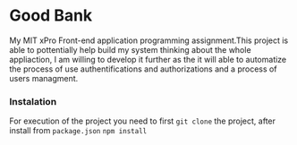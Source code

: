 # Good Bank

My MIT xPro Front-end application programming assignment.This project is able to pottentially help build my system thinking about the whole appliaction, I am willing to develop it further as the it will able to automatize the process of use authentifications and authorizations and a process of users managment.

### Instalation
For execution of the project you need to first `git clone` the project, after install from `package.json`  `npm install` 
